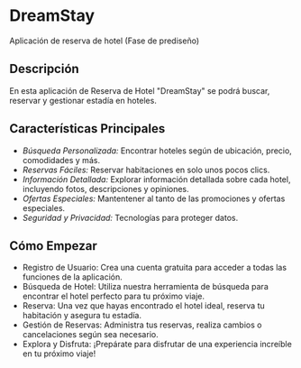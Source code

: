 # DreamStay
Aplicación de reserva de hotel (Fase de prediseño)

## Descripción
En esta aplicación de Reserva de Hotel "DreamStay" se podrá buscar, reservar y gestionar estadía en hoteles.

## Características Principales
* *Búsqueda Personalizada:* Encontrar hoteles según de ubicación, precio, comodidades y más.
* *Reservas Fáciles:* Reservar habitaciones en solo unos pocos clics.
* *Información Detallada:* Explorar información detallada sobre cada hotel, incluyendo fotos, descripciones y opiniones.
* *Ofertas Especiales:* Mantentener al tanto de las promociones y ofertas especiales.
* *Seguridad y Privacidad:* Tecnologías para proteger datos.

## Cómo Empezar
* Registro de Usuario: Crea una cuenta gratuita para acceder a todas las funciones de la aplicación.
* Búsqueda de Hotel: Utiliza nuestra herramienta de búsqueda para encontrar el hotel perfecto para tu próximo viaje.
* Reserva: Una vez que hayas encontrado el hotel ideal, reserva tu habitación y asegura tu estadía.
* Gestión de Reservas: Administra tus reservas, realiza cambios o cancelaciones según sea necesario.
* Explora y Disfruta: ¡Prepárate para disfrutar de una experiencia increíble en tu próximo viaje!
